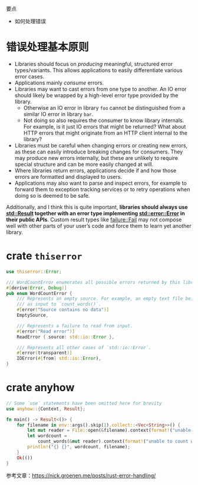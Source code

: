 要点

- 如何处理错误



# 错误处理基本原则

- Libraries should focus on *producing* meaningful, structured error types/variants. This allows applications to easily differentiate various error cases.
- Applications mainly *consume* errors.
- Libraries may want to cast errors from one type to another. An IO error should likely be wrapped by a high-level error type provided by the library.
    - Otherwise an IO error in library `foo` cannot be distinguished from a similar IO error in library `bar`.
    - Not doing so also requires the consumer to know library internals. For example, is it just IO errors that might be returned? What about HTTP errors that might originate from an HTTP client internal to the library?
- Libraries must be careful when changing errors or creating new errors, as these can easily introduce breaking changes for consumers. They may produce new errors internally, but these are unlikely to require special structure and can be more easily changed at will.
- Where libraries return errors, applications decide if and how those errors are formatted and displayed to users.
- Applications may also want to parse and inspect errors, for example to forward them to exception tracking services or to retry operations when doing so is deemed to be safe.

Additionally, and I think this is quite important, **libraries should always use [std::Result](https://doc.rust-lang.org/std/result/) together with an error type implementing [std::error::Error](https://doc.rust-lang.org/std/error/trait.Error.html) in their public APIs**. Custom result types like [failure::Fail](https://docs.rs/failure/0.1.8/failure/trait.Fail.html) may not compose well with other parts of your user’s code and force them to learn yet another library.



# crate `thiserror`

```rust
use thiserror::Error;

/// WordCountError enumerates all possible errors returned by this library.
#[derive(Error, Debug)]
pub enum WordCountError {
    /// Represents an empty source. For example, an empty text file being given
    /// as input to `count_words()`.
    #[error("Source contains no data")]
    EmptySource,

    /// Represents a failure to read from input.
    #[error("Read error")]
    ReadError { source: std::io::Error },

    /// Represents all other cases of `std::io::Error`.
    #[error(transparent)]
    IOError(#[from] std::io::Error),
}
```



# crate anyhow

```rust
// Some `use` statements have been omitted here for brevity
use anyhow::{Context, Result};

fn main() -> Result<()> {
    for filename in env::args().skip(1).collect::<Vec<String>>() {
        let mut reader = File::open(&filename).context(format!("unable to open '{}'", filename))?;
        let wordcount =
            count_words(&mut reader).context(format!("unable to count words in '{}'", filename))?;
        println!("{} {}", wordcount, filename);
    }
    Ok(())
}
```

参考文章：https://nick.groenen.me/posts/rust-error-handling/

